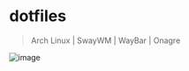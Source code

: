 # dotfiles

> Arch Linux | SwayWM | WayBar | Onagre

![image](https://user-images.githubusercontent.com/49658066/170889912-b91b7af8-703a-484a-af67-2b69aa1290c7.png)

